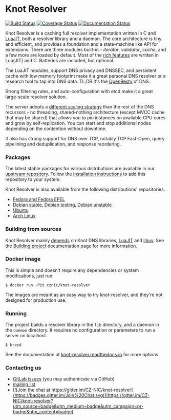 # Knot Resolver

[![Build Status](https://gitlab.nic.cz/knot/knot-resolver/badges/nightly/pipeline.svg?x)](https://gitlab.nic.cz/knot/knot-resolver/commits/nightly)
[![Coverage Status](https://gitlab.nic.cz/knot/knot-resolver/badges/nightly/coverage.svg?x)](https://knot.pages.nic.cz/knot-resolver/)
[![Documentation Status](https://readthedocs.org/projects/knot-resolver/badge/?version=latest)](https://readthedocs.org/projects/knot-resolver/?badge=latest)

Knot Resolver is a caching full resolver implementation written in C and [LuaJIT][luajit], both a resolver library and a daemon. The core architecture is tiny and efficient, and provides a foundation and
a state-machine like API for extensions. There are three modules built-in - *iterator*, *validator*, *cache*, and a few more are loaded by default. Most of the [rich features](https://knot-resolver.readthedocs.io/en/latest/config-overview.html) are written in Lua(JIT) and C. Batteries are included, but optional.

The LuaJIT modules, support DNS privacy and DNSSEC, and persistent cache with low memory footprint make it a great personal DNS resolver or a research tool to tap into DNS data. TL;DR it's the [OpenResty][openresty] of DNS.

Strong filtering rules, and auto-configuration with etcd make it a great large-scale resolver solution.

The server adopts a [different scaling strategy][scaling] than the rest of the DNS recursors - no threading, shared-nothing architecture (except MVCC cache that may be shared) that allows you to pin instances on available CPU cores and grow by self-replication. You can start and stop additional nodes depending on the contention without downtime.

It also has strong support for DNS over TCP, notably TCP Fast-Open, query pipelining and deduplication, and response reordering.

### Packages

The latest stable packages for various distributions are available in our
[upstream repository](https://build.opensuse.org/package/show/home:CZ-NIC:knot-resolver-latest/knot-resolver).
Follow the
[installation instructions](https://software.opensuse.org//download.html?project=home%3ACZ-NIC%3Aknot-resolver-latest&package=knot-resolver)
to add this repository to your system.

Knot Resolver is also available from the following distributions' repositories.

* [Fedora and Fedora EPEL](https://apps.fedoraproject.org/packages/knot-resolver)
* [Debian stable](https://packages.debian.org/stable/knot-resolver),
  [Debian testing](https://packages.debian.org/testing/knot-resolver),
  [Debian unstable](https://packages.debian.org/sid/knot-resolver)
* [Ubuntu](https://packages.ubuntu.com/bionic/knot-resolver)
* [Arch Linux](https://archlinux.org/packages/community/x86_64/knot-resolver/)

### Building from sources

Knot Resolver mainly [depends][depends] on Knot DNS libraries, [LuaJIT][luajit] and [libuv][libuv].
See the [Building project][depends] documentation page for more information.

### Docker image

This is simple and doesn't require any dependencies or system modifications, just run:

```
$ docker run -Pit cznic/knot-resolver
```

The images are meant as an easy way to try knot-resolver, and they're not designed for production use.

### Running

The project builds a resolver library in the `lib` directory, and a daemon in the `daemon` directory. It requires no configuration or parameters to run a server on localhost.

```
$ kresd
```

See the documentation at [knot-resolver.readthedocs.io][doc] for more options.

[depends]: https://knot-resolver.readthedocs.io/en/stable/build.html
[doc]: https://knot-resolver.readthedocs.io/en/stable/index.html
[scaling]: https://knot-resolver.readthedocs.io/en/stable/systemd-multiinst.html
[deckard]: https://gitlab.nic.cz/knot/deckard
[luajit]: https://luajit.org/
[libuv]: http://libuv.org
[openresty]: https://openresty.org/

### Contacting us

- [GitLab issues](https://gitlab.nic.cz/knot/knot-resolver/issues) (you may authenticate via GitHub)
- [mailing list](https://lists.nic.cz/postorius/lists/knot-resolver-announce.lists.nic.cz/)
- [![Join the chat at https://gitter.im/CZ-NIC/knot-resolver](https://badges.gitter.im/Join%20Chat.svg)](https://gitter.im/CZ-NIC/knot-resolver?utm_source=badge&utm_medium=badge&utm_campaign=pr-badge&utm_content=badge)

